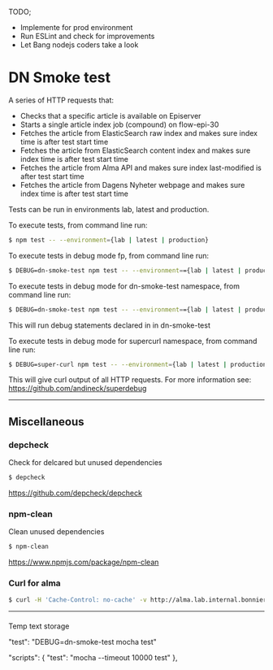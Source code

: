 TODO;
- Implemente for prod environment
- Run ESLint and check for improvements
- Let Bang nodejs coders take a look

# DN Smoke test
A series of HTTP requests that:  
- Checks that a specific article is available on Episerver
- Starts a single article index job (compound) on flow-epi-30
-  Fetches the article from ElasticSearch raw index and makes sure index time is after test start time
-  Fetches the article from ElasticSearch content index and makes sure index time is after test start time
-  Fetches the article from Alma API and makes sure index last-modified is after test start time
-  Fetches the article from Dagens Nyheter webpage and makes sure index time is after test start time  

Tests can be run in environments lab, latest and production.

To execute tests, from command line run:
```sh
$ npm test -- --environment={lab | latest | production}
```

To execute tests in debug mode fp, from command line run:
```sh
$ DEBUG=dn-smoke-test npm test -- --environment=={lab | latest | production}
```

To execute tests in debug mode for dn-smoke-test namespace, from command line run:
```sh
$ DEBUG=dn-smoke-test npm test -- --environment=={lab | latest | production}
```
This will run debug statements declared in in dn-smoke-test


To execute tests in debug mode for supercurl namespace, from command line run:
```sh
$ DEBUG=super-curl npm test -- --environment={lab | latest | production}
```
This will give curl output of all HTTP requests. For more information see:  
https://github.com/andineck/superdebug

---

## Miscellaneous

### depcheck  
Check for delcared but unused dependencies  
```sh
$ depcheck
```
https://github.com/depcheck/depcheck  


### npm-clean  
Clean unused dependencies  
```sh
$ npm-clean
```
https://www.npmjs.com/package/npm-clean  

### Curl for alma
```sh
$ curl -H 'Cache-Control: no-cache' -v http://alma.lab.internal.bonnier.news/content/nyheter/sverige/varning-for-sno-och-halka-i-hela-landet/ | grep Last-Modified
```

---

####
Temp text storage

"test": "DEBUG=dn-smoke-test mocha test"

  "scripts": {
    "test": "mocha --timeout 10000 test"
  },


